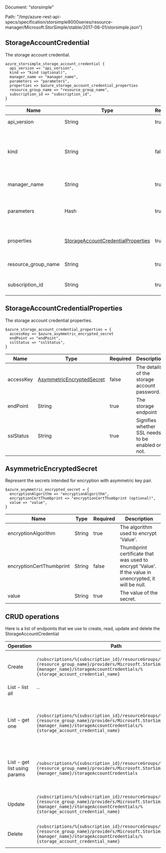 Document: "storsimple"


Path: "/tmp/azure-rest-api-specs/specification/storsimple8000series/resource-manager/Microsoft.StorSimple/stable/2017-06-01/storsimple.json")

## StorageAccountCredential

The storage account credential.

```puppet
azure_storsimple_storage_account_credential {
  api_version => "api_version",
  kind => "kind (optional)",
  manager_name => "manager_name",
  parameters => "parameters",
  properties => $azure_storage_account_credential_properties
  resource_group_name => "resource_group_name",
  subscription_id => "subscription_id",
}
```

| Name        | Type           | Required       | Description       |
| ------------- | ------------- | ------------- | ------------- |
|api_version | String | true | The api version |
|kind | String | false | The Kind of the object. Currently only Series8000 is supported |
|manager_name | String | true | The manager name |
|parameters | Hash | true | The storage account credential to be added or updated. |
|properties | [StorageAccountCredentialProperties](#storageaccountcredentialproperties) | true | The storage account credential properties. |
|resource_group_name | String | true | The resource group name |
|subscription_id | String | true | The subscription id |
        
## StorageAccountCredentialProperties

The storage account credential properties.

```puppet
$azure_storage_account_credential_properties = {
  accessKey => $azure_asymmetric_encrypted_secret
  endPoint => "endPoint",
  sslStatus => "sslStatus",
}
```

| Name        | Type           | Required       | Description       |
| ------------- | ------------- | ------------- | ------------- |
|accessKey | [AsymmetricEncryptedSecret](#asymmetricencryptedsecret) | false | The details of the storage account password. |
|endPoint | String | true | The storage endpoint |
|sslStatus | String | true | Signifies whether SSL needs to be enabled or not. |
        
## AsymmetricEncryptedSecret

Represent the secrets intended for encryption with asymmetric key pair.

```puppet
$azure_asymmetric_encrypted_secret = {
  encryptionAlgorithm => "encryptionAlgorithm",
  encryptionCertThumbprint => "encryptionCertThumbprint (optional)",
  value => "value",
}
```

| Name        | Type           | Required       | Description       |
| ------------- | ------------- | ------------- | ------------- |
|encryptionAlgorithm | String | true | The algorithm used to encrypt 'Value'. |
|encryptionCertThumbprint | String | false | Thumbprint certificate that was used to encrypt 'Value'. If the value in unencrypted, it will be null. |
|value | String | true | The value of the secret. |



## CRUD operations

Here is a list of endpoints that we use to create, read, update and delete the StorageAccountCredential

| Operation | Path | Verb | Description | OperationID |
| ------------- | ------------- | ------------- | ------------- | ------------- |
|Create|`/subscriptions/%{subscription_id}/resourceGroups/%{resource_group_name}/providers/Microsoft.StorSimple/managers/%{manager_name}/storageAccountCredentials/%{storage_account_credential_name}`|Put|Creates or updates the storage account credential.|StorageAccountCredentials_CreateOrUpdate|
|List - list all|``||||
|List - get one|`/subscriptions/%{subscription_id}/resourceGroups/%{resource_group_name}/providers/Microsoft.StorSimple/managers/%{manager_name}/storageAccountCredentials/%{storage_account_credential_name}`|Get|Gets the properties of the specified storage account credential name.|StorageAccountCredentials_Get|
|List - get list using params|`/subscriptions/%{subscription_id}/resourceGroups/%{resource_group_name}/providers/Microsoft.StorSimple/managers/%{manager_name}/storageAccountCredentials`|Get|Gets all the storage account credentials in a manager.|StorageAccountCredentials_ListByManager|
|Update|`/subscriptions/%{subscription_id}/resourceGroups/%{resource_group_name}/providers/Microsoft.StorSimple/managers/%{manager_name}/storageAccountCredentials/%{storage_account_credential_name}`|Put|Creates or updates the storage account credential.|StorageAccountCredentials_CreateOrUpdate|
|Delete|`/subscriptions/%{subscription_id}/resourceGroups/%{resource_group_name}/providers/Microsoft.StorSimple/managers/%{manager_name}/storageAccountCredentials/%{storage_account_credential_name}`|Delete|Deletes the storage account credential.|StorageAccountCredentials_Delete|
